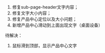1. 修复sub-page-header文字内容；
2. 修复文字大小内容；
3. 修复产品中心定位以及大小问题；
4. 新增产品中心滑动到上面出现文字（桌面设备）

待解决：
1. 鼠标滑到顶部，显示产品中心文字
